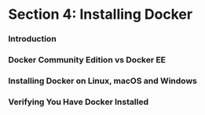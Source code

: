 # Section 4: Installing Docker

### Introduction

### Docker Community Edition vs Docker EE

### Installing Docker on Linux, macOS and Windows

### Verifying You Have Docker Installed
